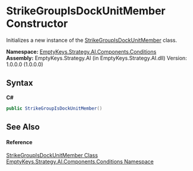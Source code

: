 # StrikeGroupIsDockUnitMember Constructor 
 

Initializes a new instance of the <a href="T_EmptyKeys_Strategy_AI_Components_Conditions_StrikeGroupIsDockUnitMember">StrikeGroupIsDockUnitMember</a> class.

**Namespace:**&nbsp;<a href="N_EmptyKeys_Strategy_AI_Components_Conditions">EmptyKeys.Strategy.AI.Components.Conditions</a><br />**Assembly:**&nbsp;EmptyKeys.Strategy.AI (in EmptyKeys.Strategy.AI.dll) Version: 1.0.0.0 (1.0.0.0)

## Syntax

**C#**<br />
``` C#
public StrikeGroupIsDockUnitMember()
```


## See Also


#### Reference
<a href="T_EmptyKeys_Strategy_AI_Components_Conditions_StrikeGroupIsDockUnitMember">StrikeGroupIsDockUnitMember Class</a><br /><a href="N_EmptyKeys_Strategy_AI_Components_Conditions">EmptyKeys.Strategy.AI.Components.Conditions Namespace</a><br />